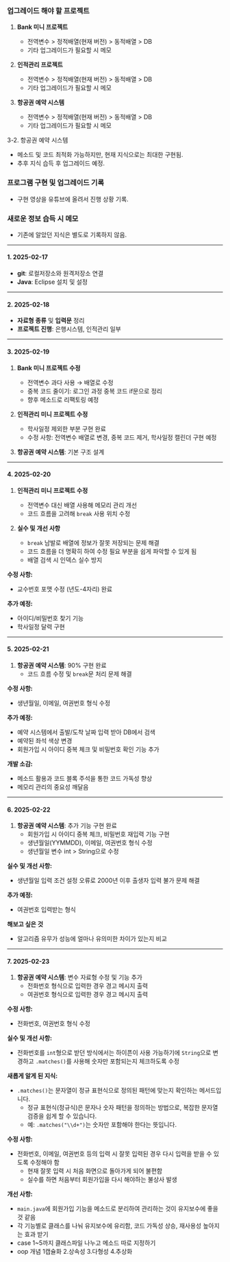 ### 업그레이드 해야 할 프로젝트
1. **Bank 미니 프로젝트**  
   - 전역변수 > 정적배열(현재 버전) > 동적배열 > DB  
   - 기타 업그레이드가 필요할 시 메모

2. **인적관리 프로젝트**  
   - 전역변수 > 정적배열(현재 버전) > 동적배열 > DB  
   - 기타 업그레이드가 필요할 시 메모

3. **항공권 예약 시스템**  
   - 전역변수 > 정적배열(현재 버전) > 동적배열 > DB  
   - 기타 업그레이드가 필요할 시 메모

3-2. 항공권 예약 시스템  
- 메소드 및 코드 최적화 가능하지만, 현재 지식으로는 최대한 구현됨.  
- 추후 지식 습득 후 업그레이드 예정.

### 프로그램 구현 및 업그레이드 기록
- 구현 영상을 유튜브에 올려서 진행 상황 기록.

### 새로운 정보 습득 시 메모
- 기존에 알았던 지식은 별도로 기록하지 않음.

---

#### 1. 2025-02-17
- **git**: 로컬저장소와 원격저장소 연결
- **Java**: Eclipse 설치 및 설정

---

#### 2. 2025-02-18
- **자료형 종류** 및 **입력문** 정리
- **프로젝트 진행**: 은행시스템, 인적관리 일부

---

#### 3. 2025-02-19
1. **Bank 미니 프로젝트 수정**  
   - 전역변수 과다 사용 → 배열로 수정  
   - 중복 코드 줄이기: 로그인 과정 중복 코드 if문으로 정리  
   - 향후 메소드로 리팩토링 예정

2. **인적관리 미니 프로젝트 수정**  
   - 학사일정 제외한 부분 구현 완료  
   - 수정 사항: 전역변수 배열로 변경, 중복 코드 제거, 학사일정 캘린더 구현 예정

3. **항공권 예약 시스템**: 기본 구조 설계

---

#### 4. 2025-02-20
1. **인적관리 미니 프로젝트 수정**  
   - 전역변수 대신 배열 사용해 메모리 관리 개선  
   - 코드 흐름을 고려해 `break` 사용 위치 수정

2. **실수 및 개선 사항**  
   - `break` 남발로 배열에 정보가 잘못 저장되는 문제 해결  
   - 코드 흐름을 더 명확히 하여 수정 필요 부분을 쉽게 파악할 수 있게 됨  
   - 배열 검색 시 인덱스 실수 방지

**수정 사항:**
- 교수번호 포맷 수정 (년도-4자리) 완료

**추가 예정:**
- 아이디/비밀번호 찾기 기능  
- 학사일정 달력 구현

---

#### 5. 2025-02-21
1. **항공권 예약 시스템**: 90% 구현 완료  
   - 코드 흐름 수정 및 `break`문 처리 문제 해결

**수정 사항:**
- 생년월일, 이메일, 여권번호 형식 수정

**추가 예정:**
- 예약 시스템에서 출발/도착 날짜 입력 받아 DB에서 검색  
- 예약된 좌석 색상 변경  
- 회원가입 시 아이디 중복 체크 및 비밀번호 확인 기능 추가

**개발 소감:**
- 메소드 활용과 코드 블록 주석을 통한 코드 가독성 향상  
- 메모리 관리의 중요성 깨달음

---

#### 6. 2025-02-22
1. **항공권 예약 시스템**: 추가 기능 구현 완료  
   - 회원가입 시 아이디 중복 체크, 비밀번호 재입력 기능 구현  
   - 생년월일(YYMMDD), 이메일, 여권번호 형식 수정
   - 생년월일 변수 int > String으로 수정

**실수 및 개선 사항:**
- 생년월일 입력 조건 설정 오류로 2000년 이후 출생자 입력 불가 문제 해결

**추가 예정:**
- 여권번호 입력받는 형식

**해보고 싶은 것**
- 알고리즘 유무가 성능에 얼마나 유의미한 차이가 있는지 비교

---

#### 7. 2025-02-23
1. **항공권 예약 시스템**: 변수 자료형 수정 및 기능 추가  
   - 전화번호 형식으로 입력한 경우 경고 메시지 출력  
   - 여권번호 형식으로 입력한 경우 경고 메시지 출력

**수정 사항:**
- 전화번호, 여권번호 형식 수정

**실수 및 개선 사항:**
- 전화번호를 `int`형으로 받던 방식에서는 하이픈이 사용 가능하기에 `String`으로 변경하고 `.matches()`를 사용해 숫자만 포함되는지 체크하도록 수정

**새롭게 알게 된 지식:**
- `.matches()`는 문자열이 정규 표현식으로 정의된 패턴에 맞는지 확인하는 메서드입니다.  
   - 정규 표현식(정규식)은 문자나 숫자 패턴을 정의하는 방법으로, 복잡한 문자열 검증을 쉽게 할 수 있습니다.  
   - 예: `.matches("\\d+")`는 숫자만 포함해야 한다는 뜻입니다.

**수정 사항:**
- 전화번호, 이메일, 여권번호 등의 입력 시 잘못 입력된 경우 다시 입력을 받을 수 있도록 수정해야 함  
   - 현재 잘못 입력 시 처음 화면으로 돌아가게 되어 불편함  
   - 실수를 하면 처음부터 회원가입을 다시 해야하는 불상사 발생

**개선 사항:**
- `main.java`에 회원가입 기능을 메소드로 분리하여 관리하는 것이 유지보수에 좋을 것 같음
- 각 기능별로 클래스를 나눠 유지보수에 유리함, 코드 가독성 상승, 재사용성 높아지는 효과 받기
- case 1~5까지 클래스파일 나누고 메소드 따로 지정하기
- oop 개념 
   1캡슐화
   2.상속성
   3.다형성
   4.추상화
